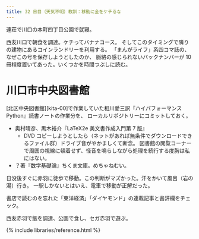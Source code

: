 ```yaml
---
title: 32 日目（天気不明）教訓：移動に金をケチるな
---
```


連荘で川口の本町四丁目公園で就寝。

西友川口で朝食を調達。ケチってバナナコース。
そしてこのタイミングで隣りの建物にあるコインランドリーを利用する。
「まんがライフ」系四コマ誌の、なぜこの号を保存しようとしたのか、
脈絡の感じられないバックナンバーが 10 冊程度置いてあった。いくつかを時間つぶしに読む。

# 川口市中央図書館

[北区中央図書館][kita-00]で作業していた相川愛三訳『ハイパフォーマンス Python』読書ノートの作業分を、
ローカルリポジトリーにコミットしておく。

* 奥村晴彦、黒木裕介『LaTeX2e 美文書作成入門第 7 版』
  * DVD コピーしようとしたら（ネットがあれば無条件でダウンロードできるファイル群）ドライブ音がやかましくて断念。
    図書館の閲覧コーナーで周囲の視線に頓着せず、怪音を鳴らしながら処理を続行する度胸は私にはない。
* ？著『数学基礎論』ちくま文庫。めちゃねむい。

日没後すぐに赤羽に徒歩で移動。この判断がマズかった。汗をかいて風呂（岩の湯）行き。
一駅しかないとはいえ、電車で移動が正解だった。

書店で読むのを忘れた「東洋経済」「ダイヤモンド」の連載記事と書評欄をチェック。

西友赤羽で飯を調達、公園で食し、セガ赤羽で遊ぶ。

{% include libraries/reference.html %}
